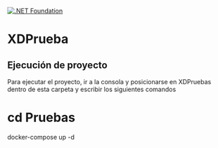 [![.NET Foundation](https://img.shields.io/badge/.NET%20Foundation-blueviolet.svg)](https://www.dotnetfoundation.org/)

XDPrueba
============

## Ejecución de proyecto

Para ejecutar el proyecto, ir a la consola y posicionarse en XDPruebas dentro de esta carpeta y escribir los siguientes comandos

cd Pruebas
============
docker-compose up -d